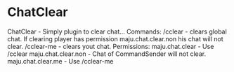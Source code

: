 ChatClear
=========

ChatClear - Simply plugin to clear chat...
Commands:
/cclear - clears global chat. If clearing player has permission maju.chat.clear.non his chat will not clear.
/cclear-me - clears yout chat.
Permissions:
maju.chat.clear - Use /cclear
maju.chat.clear.non - Chat of CommandSender will not clear.
maju.chat.clear.me - Use /cclear-me

